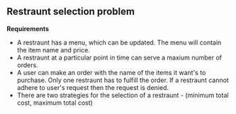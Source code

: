 ## Restraunt selection problem

<b>Requirements</b>

- A restraunt has a menu, which can be updated. The menu will contain the item name and price.
- A restraunt at a particular point in time can serve a maxium number of orders.
- A user can make an order with the name of the items it want's to purchase. Only one restraunt has to fulfill the order. If a restraunt cannot adhere to user's request then the request is denied.
- There are two strategies for the selection of a restraunt - (minimum total cost, maximum total cost)
